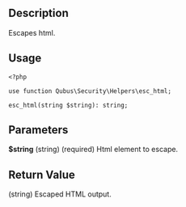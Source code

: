 Description
-----------

Escapes html.

Usage
-----

    <?php

    use function Qubus\Security\Helpers\esc_html;
    
    esc_html(string $string): string;

Parameters
----------

**$string** (string) (required) Html element to escape.

Return Value
------------

(string) Escaped HTML output.